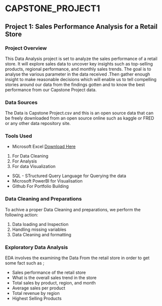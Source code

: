# CAPSTONE_PROJECT1

## Project 1: Sales Performance Analysis for a Retail Store

### Project Overview
This Data Analysis project is set to analyze the sales performance of a retail store. It will explore sales data to uncover key insights such as top-selling products, regional 
performance, and monthly sales trends. The goal is to analyse the various parameter in the data received .Then gather enough insight to make reasonable decisions which will enable us to tell compelling stories around our data from the findings gotten and to know the best performance from our Capstone Project data.

### Data Sources
The Data is Capstone Project.csv and this is an open source data that can be freely downloaded from an open source online such as kaggle or FRED or any other data repository site.

### Tools Used
- Microsoft Excel [Download Here](https://wwwmicrosoft.com)
1. For Data Cleaning
2. For Analysis
3. For data Visualization

- SQL - STructured Query Language for Querying the data
- Microsoft PowerBI for Visualisation
- Github For Portfolio Building

### Data Cleaning and Preparations
To achive a proper Data Cleaning and preparations, we perform the following action:
1. Data loading and Inspection
2. Handling missing variables
3. Data Cleaning and formatting

### Exploratory Data Analysis
EDA involves the examining the Data From the retail store in order to get some fact such as  ;

- Sales performance of the retail store
- What is the overall sales trend in the store
- Total sales by product, region, and month
- Average sales per product
- Total revenue by region
- Highest Selling Products
  
